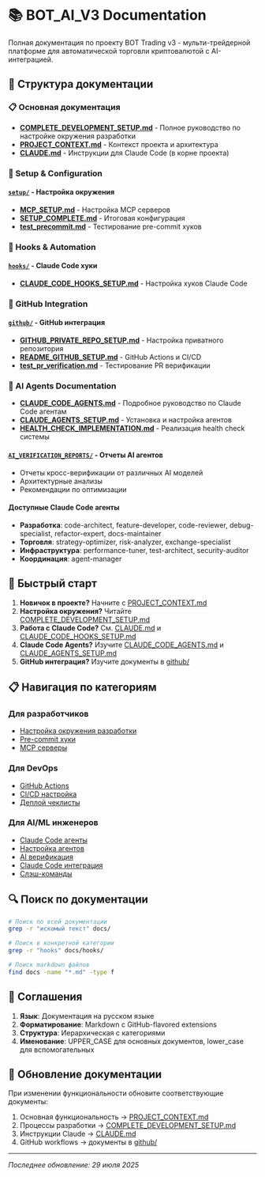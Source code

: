 # 📚 BOT_AI_V3 Documentation

Полная документация по проекту BOT Trading v3 - мульти-трейдерной платформе для автоматической торговли криптовалютой с AI-интеграцией.

## 📂 Структура документации

### 📋 Основная документация

- [**COMPLETE_DEVELOPMENT_SETUP.md**](./COMPLETE_DEVELOPMENT_SETUP.md) - Полное руководство по настройке окружения разработки
- [**PROJECT_CONTEXT.md**](./PROJECT_CONTEXT.md) - Контекст проекта и архитектура
- [**CLAUDE.md**](../CLAUDE.md) - Инструкции для Claude Code (в корне проекта)

### 🔧 Setup & Configuration

#### [`setup/`](./setup/) - Настройка окружения

- [**MCP_SETUP.md**](./setup/MCP_SETUP.md) - Настройка MCP серверов
- [**SETUP_COMPLETE.md**](./setup/SETUP_COMPLETE.md) - Итоговая конфигурация
- [**test_precommit.md**](./setup/test_precommit.md) - Тестирование pre-commit хуков

### 🎣 Hooks & Automation

#### [`hooks/`](./hooks/) - Claude Code хуки

- [**CLAUDE_CODE_HOOKS_SETUP.md**](./hooks/CLAUDE_CODE_HOOKS_SETUP.md) - Настройка хуков Claude Code

### 🐙 GitHub Integration

#### [`github/`](./github/) - GitHub интеграция

- [**GITHUB_PRIVATE_REPO_SETUP.md**](./github/GITHUB_PRIVATE_REPO_SETUP.md) - Настройка приватного репозитория
- [**README_GITHUB_SETUP.md**](./github/README_GITHUB_SETUP.md) - GitHub Actions и CI/CD
- [**test_pr_verification.md**](./github/test_pr_verification.md) - Тестирование PR верификации

### 🤖 AI Agents Documentation

- [**CLAUDE_CODE_AGENTS.md**](./CLAUDE_CODE_AGENTS.md) - Подробное руководство по Claude Code агентам
- [**CLAUDE_AGENTS_SETUP.md**](./CLAUDE_AGENTS_SETUP.md) - Установка и настройка агентов
- [**HEALTH_CHECK_IMPLEMENTATION.md**](./HEALTH_CHECK_IMPLEMENTATION.md) - Реализация health check системы

#### [`AI_VERIFICATION_REPORTS/`](./AI_VERIFICATION_REPORTS/) - Отчеты AI агентов

- Отчеты кросс-верификации от различных AI моделей
- Архитектурные анализы
- Рекомендации по оптимизации

#### Доступные Claude Code агенты

- **Разработка**: code-architect, feature-developer, code-reviewer, debug-specialist, refactor-expert, docs-maintainer
- **Торговля**: strategy-optimizer, risk-analyzer, exchange-specialist
- **Инфраструктура**: performance-tuner, test-architect, security-auditor
- **Координация**: agent-manager

## 🚀 Быстрый старт

1. **Новичок в проекте?** Начните с [PROJECT_CONTEXT.md](./PROJECT_CONTEXT.md)
2. **Настройка окружения?** Читайте [COMPLETE_DEVELOPMENT_SETUP.md](./COMPLETE_DEVELOPMENT_SETUP.md)
3. **Работа с Claude Code?** См. [CLAUDE.md](../CLAUDE.md) и [CLAUDE_CODE_HOOKS_SETUP.md](./hooks/CLAUDE_CODE_HOOKS_SETUP.md)
4. **Claude Code Agents?** Изучите [CLAUDE_CODE_AGENTS.md](./CLAUDE_CODE_AGENTS.md) и [CLAUDE_AGENTS_SETUP.md](./CLAUDE_AGENTS_SETUP.md)
5. **GitHub интеграция?** Изучите документы в [github/](./github/)

## 📋 Навигация по категориям

### Для разработчиков

- [Настройка окружения разработки](./COMPLETE_DEVELOPMENT_SETUP.md)
- [Pre-commit хуки](./setup/test_precommit.md)
- [MCP серверы](./setup/MCP_SETUP.md)

### Для DevOps

- [GitHub Actions](./github/README_GITHUB_SETUP.md)
- [CI/CD настройка](./github/test_pr_verification.md)
- [Деплой чеклисты](./../.claude/commands/deploy-check.md)

### Для AI/ML инженеров

- [Claude Code агенты](./CLAUDE_CODE_AGENTS.md)
- [Настройка агентов](./CLAUDE_AGENTS_SETUP.md)
- [AI верификация](./AI_VERIFICATION_REPORTS/)
- [Claude Code интеграция](./hooks/CLAUDE_CODE_HOOKS_SETUP.md)
- [Слэш-команды](./../.claude/commands/)

## 🔍 Поиск по документации

```bash
# Поиск по всей документации
grep -r "искомый текст" docs/

# Поиск в конкретной категории
grep -r "hooks" docs/hooks/

# Поиск markdown файлов
find docs -name "*.md" -type f
```

## 📝 Соглашения

1. **Язык**: Документация на русском языке
2. **Форматирование**: Markdown с GitHub-flavored extensions
3. **Структура**: Иерархическая с категориями
4. **Именование**: UPPER_CASE для основных документов, lower_case для вспомогательных

## 🔄 Обновление документации

При изменении функциональности обновите соответствующие документы:

1. Основная функциональность → [PROJECT_CONTEXT.md](./PROJECT_CONTEXT.md)
2. Процессы разработки → [COMPLETE_DEVELOPMENT_SETUP.md](./COMPLETE_DEVELOPMENT_SETUP.md)
3. Инструкции Claude → [CLAUDE.md](../CLAUDE.md)
4. GitHub workflows → документы в [github/](./github/)

---

*Последнее обновление: 29 июля 2025*
